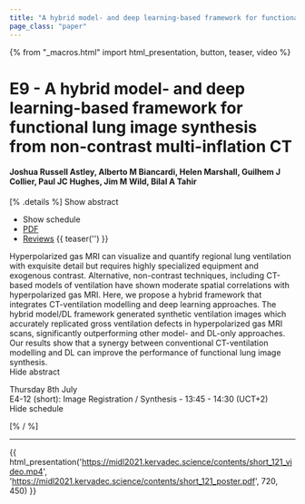 ```yaml
---
title: "A hybrid model- and deep learning-based framework for functional lung image synthesis from non-contrast multi-inflation CT"
page_class: "paper"
---
```


{% from "_macros.html" import html_presentation, button, teaser, video %}

# E9 - A hybrid model- and deep learning-based framework for functional lung image synthesis from non-contrast multi-inflation CT

#### Joshua Russell Astley, Alberto M Biancardi, Helen Marshall, Guilhem J Collier, Paul JC Hughes, Jim M Wild, Bilal A Tahir

[% .details %]
<a class="toggle_visibility" data-selector=".abstract" data-level="3">Show abstract</a>
- <a class="toggle_visibility" data-selector=".schedule" data-level="3">Show schedule</a>
- <a href="https://openreview.net/pdf?id=_BIpUlEB6ff">PDF</a>
- <a href="https://openreview.net/forum?id=_BIpUlEB6ff">Reviews</a>
{{ teaser('') }}

<p>
    <span class="abstract">
        Hyperpolarized gas MRI can visualize and quantify regional lung ventilation with exquisite detail but requires highly specialized equipment and exogenous contrast. Alternative, non-contrast techniques, including CT-based models of ventilation have shown moderate spatial correlations with hyperpolarized gas MRI. Here, we propose a hybrid framework that integrates CT-ventilation modelling and deep learning approaches. The hybrid model/DL framework generated synthetic ventilation images which accurately replicated gross ventilation defects in hyperpolarized gas MRI scans, significantly outperforming other model- and DL-only approaches. Our results show that a synergy between conventional CT-ventilation modelling and DL can improve the performance of functional lung image synthesis.
        <br>
        <span class="actions"><a class="toggle_visibility" data-level="2">Hide abstract</a></span>
    </span>
</p>

<p>
    <span class="schedule">
         Thursday 8th July<br>E4-12 (short): Image Registration / Synthesis - 13:45 - 14:30 (UCT+2)
        <br>
        <span class="actions"><a class="toggle_visibility" data-level="2">Hide schedule</a></span>
    </span>
</p>

[% / %]


---

{{ html_presentation('https://midl2021.kervadec.science/contents/short_121_video.mp4', 'https://midl2021.kervadec.science/contents/short_121_poster.pdf', 720, 450) }}